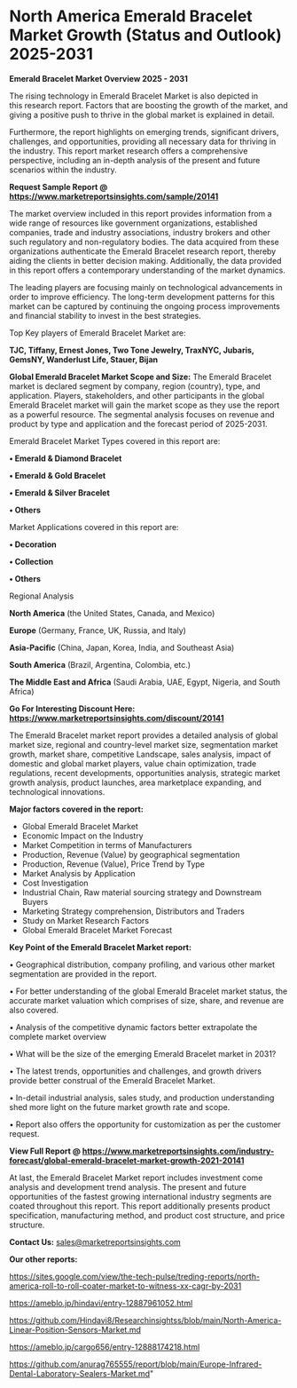 # North America Emerald Bracelet Market Growth (Status and Outlook) 2025-2031

<Strong> Emerald Bracelet Market Overview 2025 - 2031</strong>

The rising technology in Emerald Bracelet Market is also depicted in this research report. Factors that are boosting the growth of the market, and giving a positive push to thrive in the global market is explained in detail.

Furthermore, the report highlights on emerging trends, significant drivers, challenges, and opportunities, providing all necessary data for thriving in the industry. This report market research offers a comprehensive perspective, including an in-depth analysis of the present and future scenarios within the industry.

<strong>Request Sample Report @ <a href=https://www.marketreportsinsights.com/sample/20141>https://www.marketreportsinsights.com/sample/20141</a></strong>

The market overview included in this report provides information from a wide range of resources like government organizations, established companies, trade and industry associations, industry brokers and other such regulatory and non-regulatory bodies. The data acquired from these organizations authenticate the Emerald Bracelet research report, thereby aiding the clients in better decision making. Additionally, the data provided in this report offers a contemporary understanding of the market dynamics.

The leading players are focusing mainly on technological advancements in order to improve efficiency. The long-term development patterns for this market can be captured by continuing the ongoing process improvements and financial stability to invest in the best strategies.

Top Key players of Emerald Bracelet Market are:

<strong>TJC, Tiffany, Ernest Jones, Two Tone Jewelry, TraxNYC, Jubaris, GemsNY, Wanderlust Life, Stauer, Bijan</strong>

<strong><b>Global Emerald Bracelet Market Scope and Size:</b></strong>
The Emerald Bracelet market is declared segment by company, region (country), type, and application. Players, stakeholders, and other participants in the global Emerald Bracelet market will gain the market scope as they use the report as a powerful resource. The segmental analysis focuses on revenue and product by type and application and the forecast period of 2025-2031.

Emerald Bracelet Market Types covered in this report are:

<strong>• Emerald & Diamond Bracelet

• Emerald & Gold Bracelet

• Emerald & Silver Bracelet

• Others</strong>

Market Applications covered in this report are:

<strong>• Decoration

• Collection

• Others</strong> 

Regional Analysis

<strong>North America</strong> (the United States, Canada, and Mexico)

<strong>Europe</strong> (Germany, France, UK, Russia, and Italy)

<strong>Asia-Pacific</strong> (China, Japan, Korea, India, and Southeast Asia)

<strong>South America</strong> (Brazil, Argentina, Colombia, etc.)

<strong>The Middle East and Africa</strong> (Saudi Arabia, UAE, Egypt, Nigeria, and South Africa)

<strong>Go For Interesting Discount Here: <a href=https://www.marketreportsinsights.com/discount/20141>https://www.marketreportsinsights.com/discount/20141</a></strong>

The Emerald Bracelet market report provides a detailed analysis of global market size, regional and country-level market size, segmentation market growth, market share, competitive Landscape, sales analysis, impact of domestic and global market players, value chain optimization, trade regulations, recent developments, opportunities analysis, strategic market growth analysis, product launches, area marketplace expanding, and technological innovations.

<strong><b>Major factors covered in the report:</b></strong>
<ul>
  <li>Global Emerald Bracelet Market </li>
  <li>Economic Impact on the Industry</li>
  <li>Market Competition in terms of Manufacturers</li>
  <li>Production, Revenue (Value) by geographical segmentation</li>
  <li>Production, Revenue (Value), Price Trend by Type</li>
  <li>Market Analysis by Application</li>
  <li>Cost Investigation</li>
  <li>Industrial Chain, Raw material sourcing strategy and Downstream Buyers</li>
  <li>Marketing Strategy comprehension, Distributors and Traders</li>
  <li>Study on Market Research Factors</li>
  <li>Global Emerald Bracelet Market Forecast</li>
</ul>

<strong><b>Key Point of the Emerald Bracelet Market report:</b></strong>

• Geographical distribution, company profiling, and various other market segmentation are provided in the report.

• For better understanding of the global Emerald Bracelet market status, the accurate market valuation which comprises of size, share, and revenue are also covered.

• Analysis of the competitive dynamic factors better extrapolate the complete market overview

• What will be the size of the emerging Emerald Bracelet market in 2031?

• The latest trends, opportunities and challenges, and growth drivers provide better construal of the Emerald Bracelet Market.

• In-detail industrial analysis, sales study, and production understanding shed more light on the future market growth rate and scope.

• Report also offers the opportunity for customization as per the customer request.

<strong><b>View Full Report @ <a href=https://www.marketreportsinsights.com/industry-forecast/global-emerald-bracelet-market-growth-2021-20141>https://www.marketreportsinsights.com/industry-forecast/global-emerald-bracelet-market-growth-2021-20141</a></b></strong>


At last, the Emerald Bracelet Market report includes investment come analysis and development trend analysis. The present and future opportunities of the fastest growing international industry segments are coated throughout this report. This report additionally presents product specification, manufacturing method, and product cost structure, and price structure.

<strong>Contact Us:</strong>
sales@marketreportsinsights.com

<strong>Our other reports:</strong>

<a href=https://sites.google.com/view/the-tech-pulse/treding-reports/north-america-roll-to-roll-coater-market-to-witness-xx-cagr-by-2031>https://sites.google.com/view/the-tech-pulse/treding-reports/north-america-roll-to-roll-coater-market-to-witness-xx-cagr-by-2031</a>

<a href=https://ameblo.jp/hindavi/entry-12887961052.html>https://ameblo.jp/hindavi/entry-12887961052.html</a>

<a href=https://github.com/Hindavi8/Researchinsightss/blob/main/North-America-Linear-Position-Sensors-Market.md>https://github.com/Hindavi8/Researchinsightss/blob/main/North-America-Linear-Position-Sensors-Market.md</a>

<a href=https://ameblo.jp/cargo656/entry-12888174218.html>https://ameblo.jp/cargo656/entry-12888174218.html</a>

<a href=https://github.com/anurag765555/report/blob/main/Europe-Infrared-Dental-Laboratory-Sealers-Market.md>https://github.com/anurag765555/report/blob/main/Europe-Infrared-Dental-Laboratory-Sealers-Market.md</a>"
